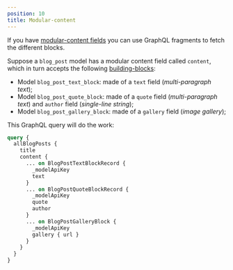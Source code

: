 ```yaml
---
position: 10
title: Modular-content
---
```


If you have [modular-content fields](/docs/introduction/modular-content/) 
you can use GraphQL fragments to fetch the different blocks.

Suppose a `blog_post` model has a modular content field called `content`, which in turn accepts the following [building-blocks](/docs/introduction/modular-content/):

* Model `blog_post_text_block`: made of a `text` field (*multi-paragraph text*);
* Model `blog_post_quote_block`: made of a `quote` field (*multi-paragraph text*) and `author` field (*single-line string*);
* Model `blog_post_gallery_block`: made of a `gallery` field (*image gallery*);

This GraphQL query will do the work:

```graphql
query {
  allBlogPosts {
    title
    content {
      ... on BlogPostTextBlockRecord {
        _modelApiKey
        text
      }
      ... on BlogPostQuoteBlockRecord {
        _modelApiKey
        quote
        author
      }
      ... on BlogPostGalleryBlock {
        _modelApiKey
        gallery { url }
      }
    }
  }
}
```

